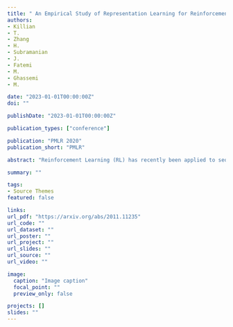 ```yaml
---
title: " An Empirical Study of Representation Learning for Reinforcement Learning in Healthcare"
authors:
- Killian
- T.
- Zhang
- H.
- Subramanian
- J.
- Fatemi
- M.
- Ghassemi
- M.

date: "2023-01-01T00:00:00Z"
doi: ""

publishDate: "2023-01-01T00:00:00Z"

publication_types: ["conference"]

publication: "PMLR 2020"
publication_short: "PMLR"

abstract: "Reinforcement Learning (RL) has recently been applied to sequential estimation and prediction problems identifying and developing hypothetical treatment strategies for septic patients, with a particular focus on offline learning with observational data. In practice, successful RL relies on informative latent states derived from sequential observations to develop optimal treatment strategies. To date, how best to construct such states in a healthcare setting is an open question. In this paper, we perform an empirical study of several information encoding architectures using data from septic patients in the MIMIC-III dataset to form representations of a patient state. We evaluate the impact of representation dimension, correlations with established acuity scores, and the treatment policies derived from them. We find that sequentially formed state representations facilitate effective policy learning in batch settings, validating a more thoughtful approach to representation learning that remains faithful to the sequential and partial nature of healthcare data."

summary: ""

tags:
- Source Themes
featured: false

links:
url_pdf: "https://arxiv.org/abs/2011.11235"
url_code: ""
url_dataset: ""
url_poster: ""
url_project: ""
url_slides: ""
url_source: ""
url_video: ""

image:
  caption: "Image caption"
  focal_point: ""
  preview_only: false

projects: []
slides: ""
---
```

